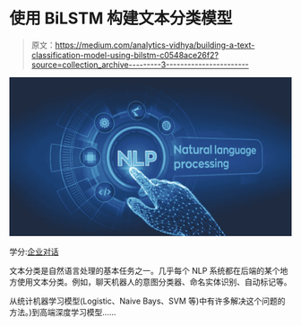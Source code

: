 # 使用 BiLSTM 构建文本分类模型

> 原文：<https://medium.com/analytics-vidhya/building-a-text-classification-model-using-bilstm-c0548ace26f2?source=collection_archive---------3----------------------->

![](img/f994fae583742afd53f1245bb0645d00.png)

学分:[企业对话](https://enterprisetalk.com/featured/ibm-integrates-watson-platform-in-project-debater-nlp-technology-2/)

文本分类是自然语言处理的基本任务之一。几乎每个 NLP 系统都在后端的某个地方使用文本分类。例如，聊天机器人的意图分类器、命名实体识别、自动标记等。

从统计机器学习模型(Logistic、Naive Bays、SVM 等)中有许多解决这个问题的方法。)到高端深度学习模型……